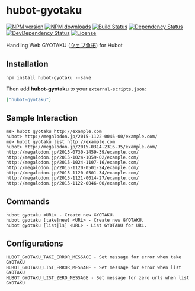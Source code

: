 # hubot-gyotaku

[![NPM version][npm-image]][npm-url]
[![NPM downloads][npm-download-image]][npm-download-url]
[![Build Status][travis-image]][travis-url]
[![Dependency Status][daviddm-image]][daviddm-url]
[![DevDependency Status][daviddm-dev-image]][daviddm-dev-url]
[![License][license-image]][license-url]

Handling Web GYOTAKU ([ウェブ魚拓](http://megalodon.jp)) for Hubot

## Installation

```
npm install hubot-gyotaku --save
```

Then add **hubot-gyotaku** to your `external-scripts.json`:

```json
["hubot-gyotaku"]
```

## Sample Interaction

```
me> hubot gyotaku http://example.com
hubot> http://megalodon.jp/2015-1122-0046-00/example.com/
me> hubot gyotaku list http://example.com
hubot> http://megalodon.jp/2015-0314-2316-35/example.com/
http://megalodon.jp/2015-0730-1459-39/example.com/
http://megalodon.jp/2015-1024-1059-02/example.com/
http://megalodon.jp/2015-1024-1107-16/example.com/
http://megalodon.jp/2015-1120-0501-24/example.com/
http://megalodon.jp/2015-1120-0501-34/example.com/
http://megalodon.jp/2015-1121-0014-27/example.com/
http://megalodon.jp/2015-1122-0046-00/example.com/
```

## Commands

```
hubot gyotaku <URL> - Create new GYOTAKU.
hubot gyotaku [take|new] <URL> - Create new GYOTAKU.
hubot gyotaku [list|ls] <URL> - List GYOTAKU for URL.
```

## Configurations

```
HUBOT_GYOTAKU_TAKE_ERROR_MESSAGE - Set message for error when take GYOTAKU
HUBOT_GYOTAKU_LIST_ERROR_MESSAGE - Set message for error when list GYOTAKU
HUBOT_GYOTAKU_LIST_ZERO_MESSAGE - Set message for zero urls when list GYOTAKU
```


[npm-url]: https://www.npmjs.com/package/hubot-gyotaku
[npm-image]: https://img.shields.io/npm/v/hubot-gyotaku.svg?style=flat-square
[npm-download-url]: https://www.npmjs.com/package/hubot-gyotaku
[npm-download-image]: https://img.shields.io/npm/dt/hubot-gyotaku.svg?style=flat-square
[travis-url]: https://travis-ci.org/moqada/hubot-gyotaku
[travis-image]: https://img.shields.io/travis/moqada/hubot-gyotaku.svg?style=flat-square
[daviddm-url]: https://david-dm.org/moqada/hubot-gyotaku
[daviddm-image]: https://img.shields.io/david/moqada/hubot-gyotaku.svg?style=flat-square
[daviddm-dev-url]: https://david-dm.org/moqada/hubot-gyotaku#info=devDependencies
[daviddm-dev-image]: https://img.shields.io/david/dev/moqada/hubot-gyotaku.svg?style=flat-square
[license-url]: http://opensource.org/licenses/MIT
[license-image]: https://img.shields.io/npm/l/hubot-gyotaku.svg?style=flat-square

